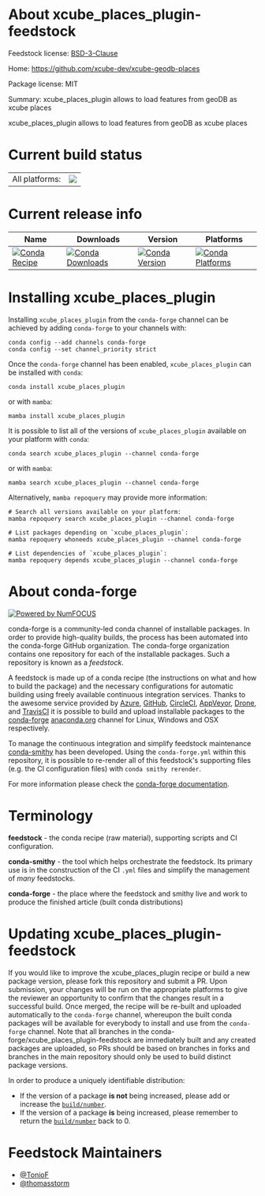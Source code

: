 About xcube_places_plugin-feedstock
===================================

Feedstock license: [BSD-3-Clause](https://github.com/conda-forge/xcube_places_plugin-feedstock/blob/main/LICENSE.txt)

Home: https://github.com/xcube-dev/xcube-geodb-places

Package license: MIT

Summary: xcube_places_plugin allows to load features from geoDB as xcube places

xcube_places_plugin allows to load features from geoDB as xcube places

Current build status
====================


<table><tr><td>All platforms:</td>
    <td>
      <a href="https://dev.azure.com/conda-forge/feedstock-builds/_build/latest?definitionId=20173&branchName=main">
        <img src="https://dev.azure.com/conda-forge/feedstock-builds/_apis/build/status/xcube_places_plugin-feedstock?branchName=main">
      </a>
    </td>
  </tr>
</table>

Current release info
====================

| Name | Downloads | Version | Platforms |
| --- | --- | --- | --- |
| [![Conda Recipe](https://img.shields.io/badge/recipe-xcube_places_plugin-green.svg)](https://anaconda.org/conda-forge/xcube_places_plugin) | [![Conda Downloads](https://img.shields.io/conda/dn/conda-forge/xcube_places_plugin.svg)](https://anaconda.org/conda-forge/xcube_places_plugin) | [![Conda Version](https://img.shields.io/conda/vn/conda-forge/xcube_places_plugin.svg)](https://anaconda.org/conda-forge/xcube_places_plugin) | [![Conda Platforms](https://img.shields.io/conda/pn/conda-forge/xcube_places_plugin.svg)](https://anaconda.org/conda-forge/xcube_places_plugin) |

Installing xcube_places_plugin
==============================

Installing `xcube_places_plugin` from the `conda-forge` channel can be achieved by adding `conda-forge` to your channels with:

```
conda config --add channels conda-forge
conda config --set channel_priority strict
```

Once the `conda-forge` channel has been enabled, `xcube_places_plugin` can be installed with `conda`:

```
conda install xcube_places_plugin
```

or with `mamba`:

```
mamba install xcube_places_plugin
```

It is possible to list all of the versions of `xcube_places_plugin` available on your platform with `conda`:

```
conda search xcube_places_plugin --channel conda-forge
```

or with `mamba`:

```
mamba search xcube_places_plugin --channel conda-forge
```

Alternatively, `mamba repoquery` may provide more information:

```
# Search all versions available on your platform:
mamba repoquery search xcube_places_plugin --channel conda-forge

# List packages depending on `xcube_places_plugin`:
mamba repoquery whoneeds xcube_places_plugin --channel conda-forge

# List dependencies of `xcube_places_plugin`:
mamba repoquery depends xcube_places_plugin --channel conda-forge
```


About conda-forge
=================

[![Powered by
NumFOCUS](https://img.shields.io/badge/powered%20by-NumFOCUS-orange.svg?style=flat&colorA=E1523D&colorB=007D8A)](https://numfocus.org)

conda-forge is a community-led conda channel of installable packages.
In order to provide high-quality builds, the process has been automated into the
conda-forge GitHub organization. The conda-forge organization contains one repository
for each of the installable packages. Such a repository is known as a *feedstock*.

A feedstock is made up of a conda recipe (the instructions on what and how to build
the package) and the necessary configurations for automatic building using freely
available continuous integration services. Thanks to the awesome service provided by
[Azure](https://azure.microsoft.com/en-us/services/devops/), [GitHub](https://github.com/),
[CircleCI](https://circleci.com/), [AppVeyor](https://www.appveyor.com/),
[Drone](https://cloud.drone.io/welcome), and [TravisCI](https://travis-ci.com/)
it is possible to build and upload installable packages to the
[conda-forge](https://anaconda.org/conda-forge) [anaconda.org](https://anaconda.org/)
channel for Linux, Windows and OSX respectively.

To manage the continuous integration and simplify feedstock maintenance
[conda-smithy](https://github.com/conda-forge/conda-smithy) has been developed.
Using the ``conda-forge.yml`` within this repository, it is possible to re-render all of
this feedstock's supporting files (e.g. the CI configuration files) with ``conda smithy rerender``.

For more information please check the [conda-forge documentation](https://conda-forge.org/docs/).

Terminology
===========

**feedstock** - the conda recipe (raw material), supporting scripts and CI configuration.

**conda-smithy** - the tool which helps orchestrate the feedstock.
                   Its primary use is in the construction of the CI ``.yml`` files
                   and simplify the management of *many* feedstocks.

**conda-forge** - the place where the feedstock and smithy live and work to
                  produce the finished article (built conda distributions)


Updating xcube_places_plugin-feedstock
======================================

If you would like to improve the xcube_places_plugin recipe or build a new
package version, please fork this repository and submit a PR. Upon submission,
your changes will be run on the appropriate platforms to give the reviewer an
opportunity to confirm that the changes result in a successful build. Once
merged, the recipe will be re-built and uploaded automatically to the
`conda-forge` channel, whereupon the built conda packages will be available for
everybody to install and use from the `conda-forge` channel.
Note that all branches in the conda-forge/xcube_places_plugin-feedstock are
immediately built and any created packages are uploaded, so PRs should be based
on branches in forks and branches in the main repository should only be used to
build distinct package versions.

In order to produce a uniquely identifiable distribution:
 * If the version of a package **is not** being increased, please add or increase
   the [``build/number``](https://docs.conda.io/projects/conda-build/en/latest/resources/define-metadata.html#build-number-and-string).
 * If the version of a package **is** being increased, please remember to return
   the [``build/number``](https://docs.conda.io/projects/conda-build/en/latest/resources/define-metadata.html#build-number-and-string)
   back to 0.

Feedstock Maintainers
=====================

* [@TonioF](https://github.com/TonioF/)
* [@thomasstorm](https://github.com/thomasstorm/)

